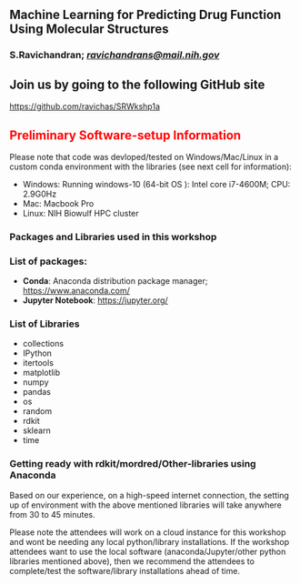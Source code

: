 ## Machine Learning for Predicting Drug Function Using Molecular Structures
### S.Ravichandran; *ravichandrans@mail.nih.gov*

## Join us by going to the following GitHub site

https://github.com/ravichas/SRWkshp1a

## <font color='red'> Preliminary Software-setup Information</font>

Please note that code was devloped/tested on Windows/Mac/Linux in a custom conda environment with the libraries (see next cell for information):

* Windows: Running windows-10 (64-bit OS ): Intel core i7-4600M; CPU: 2.9G0Hz
* Mac: Macbook Pro
* Linux: NIH Biowulf HPC cluster 

### **Packages and Libraries used in this workshop**

### List of packages:
* **Conda**: Anaconda distribution package manager; https://www.anaconda.com/
* **Jupyter Notebook**: https://jupyter.org/

### List of Libraries

* collections
* IPython
* itertools
* matplotlib
* numpy
* pandas
* os
* random
* rdkit
* sklearn
* time

### Getting ready with rdkit/mordred/Other-libraries using Anaconda

Based on our experience, on a high-speed internet connection, the setting up of environment with the above mentioned libraries will take anywhere from 30 to 45 minutes.

Please note the attendees will work on a cloud instance for this workshop and wont be needing any local python/library installations. If the workshop attendees want to use the local software (anaconda/Jupyter/other python libraries mentioned above), then we recommend the attendees to complete/test the software/library installations ahead of time.